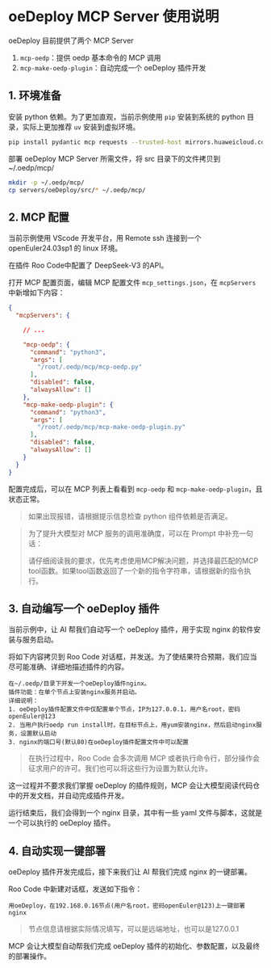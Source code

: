 # oeDeploy MCP Server 使用说明

oeDeploy 目前提供了两个 MCP Server

1. `mcp-oedp`：提供 oedp 基本命令的 MCP 调用
2. `mcp-make-oedp-plugin`：自动完成一个 oeDeploy 插件开发

## 1. 环境准备

安装 python 依赖。为了更加直观，当前示例使用 `pip` 安装到系统的 python 目录，实际上更加推荐 `uv` 安装到虚拟环境。

````bash
pip install pydantic mcp requests --trusted-host mirrors.huaweicloud.com -i https://mirrors.huaweicloud.com/repository/pypi/simple
````

部署 oeDeploy MCP Server 所需文件，将 src 目录下的文件拷贝到 ~/.oedp/mcp/

```bash
mkdir -p ~/.oedp/mcp/
cp servers/oeDeploy/src/* ~/.oedp/mcp/
```

## 2. MCP 配置

当前示例使用 VScode 开发平台，用 Remote ssh 连接到一个 openEuler24.03sp1 的 linux 环境。

在插件 Roo Code中配置了 DeepSeek-V3 的API。

打开 MCP 配置页面，编辑 MCP 配置文件 `mcp_settings.json`，在 `mcpServers` 中新增如下内容：

````json
{
  "mcpServers": {

    // ...

    "mcp-oedp": {
      "command": "python3",
      "args": [
        "/root/.oedp/mcp/mcp-oedp.py"
      ],
      "disabled": false,
      "alwaysAllow": []
    },
    "mcp-make-oedp-plugin": {
      "command": "python3",
      "args": [
        "/root/.oedp/mcp/mcp-make-oedp-plugin.py"
      ],
      "disabled": false,
      "alwaysAllow": []
    }
  }
}
````

配置完成后，可以在 MCP 列表上看看到 `mcp-oedp` 和 `mcp-make-oedp-plugin`，且状态正常。

> 如果出现报错，请根据提示信息检查 python 组件依赖是否满足。

> 为了提升大模型对 MCP 服务的调用准确度，可以在 Prompt 中补充一句话：
>
> 请仔细阅读我的要求，优先考虑使用MCP解决问题，并选择最匹配的MCP tool函数。如果tool函数返回了一个新的指令字符串，请根据新的指令执行。

## 3. 自动编写一个 oeDeploy 插件

当前示例中，让 AI 帮我们自动写一个 oeDeploy 插件，用于实现 nginx 的软件安装与服务启动。

将如下内容拷贝到 Roo Code 对话框，并发送。为了使结果符合预期，我们应当尽可能准确、详细地描述插件的内容。

````
在~/.oedp/目录下开发一个oeDeploy插件nginx。
插件功能：在单个节点上安装nginx服务并启动。
详细说明：
1. oeDeploy插件配置文件中仅配置单个节点，IP为127.0.0.1，用户名root，密码openEuler@123
2. 当用户执行oedp run install时，在目标节点上，用yum安装nginx，然后启动nginx服务，设置默认启动
3. nginx的端口号(默认80)在oeDeploy插件配置文件中可以配置
````

> 在执行过程中，Roo Code 会多次调用 MCP 或者执行命令行，部分操作会征求用户的许可。我们也可以将这些行为设置为默认允许。

这一过程并不要求我们掌握 oeDeploy 的插件规则，MCP 会让大模型阅读代码仓中的开发文档，并自动完成插件开发。

运行结束后，我们会得到一个 nginx 目录，其中有一些 yaml 文件与脚本，这就是一个可以执行的 oeDeploy 插件。

## 4. 自动实现一键部署

oeDeploy 插件开发完成后，接下来我们让 AI 帮我们完成 nginx 的一键部署。

Roo Code 中新建对话框，发送如下指令：

```
用oeDeploy，在192.168.0.16节点(用户名root，密码openEuler@123)上一键部署nginx
```

> 节点信息请根据实际情况填写，可以是远端地址，也可以是127.0.0.1

MCP 会让大模型自动帮我们完成 oeDeploy 插件的初始化、参数配置，以及最终的部署操作。
